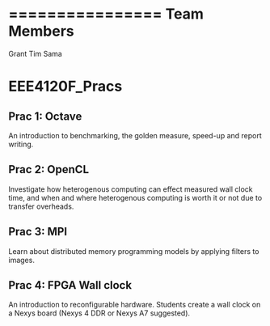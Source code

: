 ================
Team Members
================
Grant
Tim
Sama

# EEE4120F_Pracs

## Prac 1: Octave
An introduction to benchmarking, the golden measure, speed-up and report writing.

## Prac 2: OpenCL
Investigate how heterogenous computing can effect measured wall clock time, and when and where heterogenous computing is worth it or not due to transfer overheads.

## Prac 3: MPI
Learn about distributed memory programming models by applying filters to images.

## Prac 4: FPGA Wall clock
An introduction to reconfigurable hardware. Students create a wall clock on a Nexys board (Nexys 4 DDR or Nexys A7 suggested).